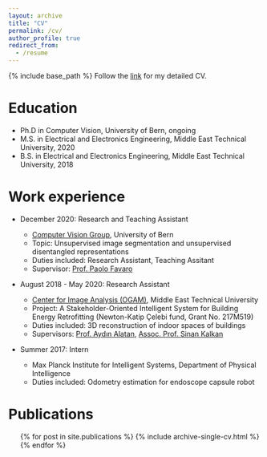 ```yaml
---
layout: archive
title: "CV"
permalink: /cv/
author_profile: true
redirect_from:
  - /resume
---
```


{% include base_path %}
Follow the [link](/files/alp_eren_sari_CV_May_2025.pdf) for my detailed CV.

Education
======
* Ph.D in Computer Vision, University of Bern, ongoing
* M.S. in Electrical and Electronics Engineering, Middle East Technical University, 2020
* B.S. in Electrical and Electronics Engineering, Middle East Technical University, 2018

Work experience
======
* December 2020: Research and Teaching Assistant
  * [Computer Vision Group](https://www.cvg.unibe.ch/), University of Bern
  * Topic: Unsupervised image segmentation and unsupervised disentangled representations
  * Duties included: Research Assistant, Teaching Assitant
  * Supervisor: [Prof. Paolo Favaro](https://www.cvg.unibe.ch/people/favaro)

* August 2018 - May 2020: Research Assistant
  * [Center for Image Analysis (OGAM)](http://ogam.metu.edu.tr/en/), Middle East Technical University
  * Project: A Stakeholder-Oriented Intelligent System for Building Energy Retrofitting (Newton-Katip Çelebi fund, Grant No. 217M519)
  * Duties included: 3D reconstruction of indoor spaces of buildings
  * Supervisors: [Prof. Aydın Alatan](http://users.metu.edu.tr/alatan/), [Assoc. Prof. Sinan Kalkan](http://kovan.ceng.metu.edu.tr/~sinan/)

* Summer 2017: Intern
  * Max Planck Institute for Intelligent Systems, Department of Physical Intelligence
  * Duties included: Odometry estimation for endoscope capsule robot
  <!---  * Supervisor: Professor Git --->

<!---
* Fall 2015: Research Assistant
  * Github University
  * Duties included: Merging pull requests
  * Supervisor: Professor Hub
--->

<!---
Skills
======
* Skill 1
* Skill 2
  * Sub-skill 2.1
  * Sub-skill 2.2
  * Sub-skill 2.3
* Skill 3

--->

Publications
======
  <ul>{% for post in site.publications %}
    {% include archive-single-cv.html %}
  {% endfor %}</ul>

<!---
Talks
======
  <ul>{% for post in site.talks %}
    {% include archive-single-talk-cv.html %}
  {% endfor %}</ul>

Teaching
======
  <ul>{% for post in site.teaching %}
    {% include archive-single-cv.html %}
  {% endfor %}</ul>

Service and leadership
======
* Currently signed in to 43 different slack teams

--->
